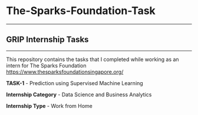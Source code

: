 # The-Sparks-Foundation-Task
_________________________________________
## GRIP Internship Tasks
___________________________________________
This repository contains the tasks that I completed while working as an intern for The Sparks Foundation https://www.thesparksfoundationsingapore.org/

**TASK-1** -  Prediction using Supervised Machine Learning

**Internship Category** - Data Science and Business Analytics

**Internship Type** - Work from Home
